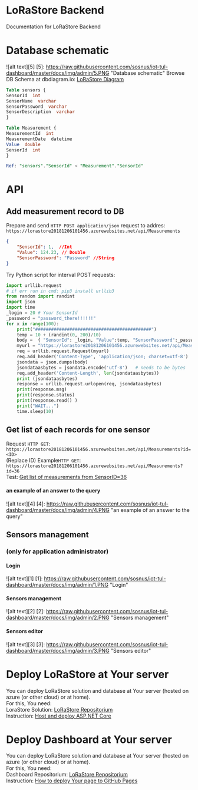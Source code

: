 # LoRaStore Backend <Name>

Documentation for LoRaStore Backend

# Database schematic

![alt text][5]
[5]: https://raw.githubusercontent.com/sosnus/iot-tul-dashboard/master/docs/img/admin/5.PNG "Database schematic"
Browse DB Schema at dbdiagram.io: [LoRaStore Diagram](https://dbdiagram.io/d/5c3eb118dbc87000142e6d5f)<br>

```sql
Table sensors {
SensorId  int
SensorName  varchar
SensorPassword  varchar
SensorDescription  varchar
}

Table Measurement {
MeasurementId  int
MeasurementDate  datetime
Value  double
SensorId  int
}

Ref: "sensors"."SensorId" < "Measurement"."SensorId"
```

# API

## Add measurement record to DB

Prepare and send `HTTP POST application/json` request to addres: `https://lorastore20181206101456.azurewebsites.net/api/Measurements` <br>

```json
{ 
    "SensorId": 1,  //Int
    "Value": 124.23, // Double
    "SensorPassword": "Password" //String
}
```

Try Python script for interval POST requests:

```python
import urllib.request
# if err run in cmd: pip3 install urllib3
from random import randint
import json    
import time
_login = 20 # Your SensorId
_password = "password_there!!!!!!"
for x in range(100):
    print("############################################")
    temp = 10 + (randint(0, 200)/10)
    body =  { "SensorId": _login, "Value":temp, "SensorPassword":_password}
    myurl = "https://lorastore20181206101456.azurewebsites.net/api/Measurements"
    req = urllib.request.Request(myurl)
    req.add_header('Content-Type', 'application/json; charset=utf-8')
    jsondata = json.dumps(body)
    jsondataasbytes = jsondata.encode('utf-8')   # needs to be bytes
    req.add_header('Content-Length', len(jsondataasbytes))
    print (jsondataasbytes)
    response = urllib.request.urlopen(req, jsondataasbytes)
    print(response.msg)
    print(response.status)
    print(response.read() )
    print("WAIT...")
    time.sleep(10)   
```


## Get list of each records for one sensor
Request `HTTP GET`: `https://lorastore20181206101456.azurewebsites.net/api/Measurements?id=<ID>` <br>
(Replace ID)
Example`HTTP GET`: `https://lorastore20181206101456.azurewebsites.net/api/Measurements?id=36` <br>
Test: [Get list of measurements from SensorID=36](https://lorastore20181206101456.azurewebsites.net/api/Measurements?id=36)<br>

#### an example of an answer to the query
![alt text][4]
[4]: https://raw.githubusercontent.com/sosnus/iot-tul-dashboard/master/docs/img/admin/4.PNG "an example of an answer to the query"

## Sensors management

### (only for application administrator)

#### Login

![alt text][1]
[1]: https://raw.githubusercontent.com/sosnus/iot-tul-dashboard/master/docs/img/admin/1.PNG "Login"

#### Sensors management

![alt text][2]
[2]: https://raw.githubusercontent.com/sosnus/iot-tul-dashboard/master/docs/img/admin/2.PNG "Sensors management"

#### Sensors editor

![alt text][3]
[3]: https://raw.githubusercontent.com/sosnus/iot-tul-dashboard/master/docs/img/admin/3.PNG "Sensors editor"

# Deploy LoRaStore at Your server

You can deploy LoRaStore solution and database at Your server (hosted on azure (or other cloud) or at home). <br>
For this, You need: <br>
LoraStore Solution: [LoRaStore Repositorium](https://github.com/sosnus/LoRaStore)  <br>
Instruction: [Host and deploy ASP.NET Core](https://docs.microsoft.com/en-us/aspnet/core/host-and-deploy/?view=aspnetcore-2.2)   <br>


# Deploy Dashboard at Your server

You can deploy LoRaStore solution and database at Your server (hosted on azure (or other cloud) or at home). <br>
For this, You need: <br>
Dashboard Repositorium: [LoRaStore Repositorium](https://github.com/sosnus/iot-tul)  <br>
Instruction: [How to deploy Your page to GitHub Pages](https://pages.github.com/)   <br>